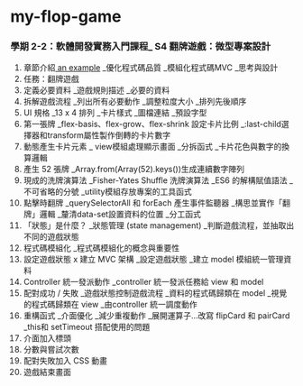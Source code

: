 # my-flop-game
<h3><strong>學期 2-2：軟體開發實務入門課程_ S4 翻牌遊戲：微型專案設計</strong></h3>
<ol>
<li>章節介紹<a href="http://example.com/](https://lighthouse.alphacamp.co/courses/99/units/20666" title="Title">
an example</a> _優化程式碼品質 _模組化程式碼MVC _思考與設計</li>
<li>任務：翻牌遊戲</li>
<li>定義必要資料 _遊戲規則描述 _必要的資料</li>
<li>拆解遊戲流程 _列出所有必要動作 _調整粒度大小 _排列先後順序</li>
<li>UI 規格 _13 x 4 排列 _卡片樣式 _圖檔連結 _預設字型 </li>
<li>第一張牌 _flex-basis、flex-grow、flex-shrink 設定卡片比例 _:last-child選擇器和transform屬性製作倒轉的卡片數字</li>
<li>動態產生卡片元素 _ view模組處理顯示畫面 _分拆函式 _卡片花色與數字的換算邏輯</li>
<li>產生 52 張牌 _Array.from(Array(52).keys())生成連續數字陣列</li>
<li>現成的洗牌演算法 _Fisher-Yates Shuffle 洗牌演算法 _ES6 的解構賦值語法 _不可省略的分號 _utility模組存放專案的工具函式</li>
<li>點擊時翻牌 _querySelectorAll 和 forEach 產生事件監聽器 _構思並實作「翻牌」邏輯 _釐清data-set設置資料的位置 _分工函式</li>
<li>「狀態」是什麼？ _狀態管理 (state management) _判斷遊戲流程，並抽取出不同的遊戲狀態</li>
<li>程式碼模組化 _程式碼模組化的概念與重要性</li>
<li>設定遊戲狀態 x 建立 MVC 架構 _設定遊戲狀態 _建立 model 模組統一管理資料</li>
<li>Controller 統一發派動作 _controller 統一發派任務給 view 和 model</li>
<li>配對成功 / 失敗 _遊戲狀態控制遊戲流程 _資料的程式碼歸類在 model _視覺的程式碼歸類在 view _由controller 統一調度動作</li>
<li>重構函式 _介面優化 _減少重複動作 _展開運算子…改寫 flipCard 和 pairCard _this和 setTimeout 搭配使用的問題</li>
<li>介面加入標頭</li>
<li>分數與嘗試次數</li>
<li>配對失敗加入 CSS 動畫</li>
<li>遊戲結束畫面</li>
</ol>
